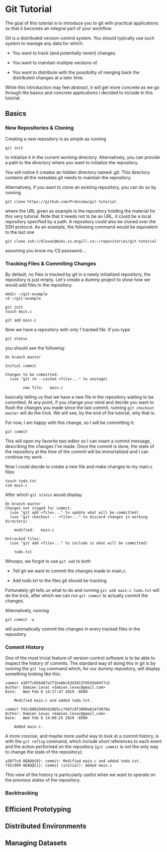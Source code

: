 # Git Tutorial

The goal of this tutorial is to introduce you to git with practical applications
so that it becomes an integral part of your workflow.

Git is a distributed version-control system. You should typically use such
system to manage any data for which:

* You want to track (and potentially revert) changes.

* You want to maintain multiple versions of.

* You want to distribute with the possibility of merging back the distributed
  changes at a later time.

While this introduction may feel abstract, it will get more concrete as we go
through the basics and concrete applications I decided to include in this
tutorial.

## Basics

### New Repositories & Cloning

Creating a new repository is as simple as running

	git init

to initialize it in the current working directory. Alternatively, you can
provide a path to the directory where you want to initialize the repository.

You will notice it creates an hidden directory named .git. This directory
contains all the metadata git needs to maintain the repository.

Alternatively, if you want to clone an existing repository, you can do so by
running

	git clone https://github.com/Proksima/git-tutorial

where the URL given as example is the repository holding the material for this
very tutorial. Note that it needs not to be an URL, it could be a local
repository specified by a path. A repository could also be cloned over the SSH
protocol. As an example, the following command would be equivalent to the last
one

	git clone ssh://dlevac@mimi.cs.mcgill.ca:~/repositories/git-tutorial

assuming you know my CS password...

### Tracking Files & Commiting Changes

By default, no files is tracked by git in a newly initialized repository, the
repository is just empty. Let's create a dummy project to show how we would add
files to the repository.

	mkdir ~/git-example
	cd ~/git-example

	git init
	touch main.c

	git add main.c

Now we have a repository with only 1 tracked file. If you type

	git status

you should see the following:

	On branch master

	Initial commit

	Changes to be committed:
  	  (use "git rm --cached <file>..." to unstage)

	        new file:   main.c

basically telling us that we have a new file in the repository waiting to be
commited. At any point, if you change your mind and decide you want to flush the
changes you made since the last commit, running `git checkout master` will do
the trick. We will see, by the end of the tutorial, why that is.

For now, I am happy with this change, so I will be committing it:

	git commit

This will open my favorite text editor so I can insert a commit message,
describing the changes I've made. Once the commit is done, the state of the
repository at the time of the commit will be immortalized and I can continue
my work.

Now I could decide to create a new file and make changes to my main.c files:

	touch todo.txt
	vim main.c

After which `git status` would display:

	On branch master
	Changes not staged for commit:
  	  (use "git add <file>..." to update what will be committed)
  	  (use "git checkout -- <file>..." to discard changes in working directory)

		modified:   main.c

	Untracked files:
  	  (use "git add <file>..." to include in what will be committed)

		todo.txt

Whoops, we forgot to use `git add` to both

* Tell git we want to commit the changes made to main.c.

* Add todo.txt to the files git should be tracking.

Fortunately git tells us what to do and running `git add main.c todo.txt` will
do the trick, after which we can run `git commit` to actually commit the
changes.

Alternatively, running

	git commit -a

will automatically commit the changes in every tracked files in the repository.

### Commit History

One of the most trivial feature of version-control software is to be able to
inspect the history of commits. The standard way of doing this in git is by
running the `git log` command which, for our dummy repository, will display
something looking like this:

	commit a3077c056467a771ba6bc63d391370545b04f7c5
	Author: Damien Levac <damien.levac@gmail.com>
	Date:   Wed Feb 6 14:17:47 2019 -0500

	    Modified main.c and added todo.txt.

	commit f42c98929493d2085cc7497c8f3800a814fd978a
	Author: Damien Levac <damien.levac@gmail.com>
	Date:   Wed Feb 6 14:09:25 2019 -0500

	    Added main.c.

A more concise, and maybe more useful way to look at a commit history, is with
the `git reflog` command, which include short references to each event and the
action performed on the repository (`git commit` is not the only way to change
the state of the repository):

	a3077c0 HEAD@{0}: commit: Modified main.c and added todo.txt.
	f42c989 HEAD@{1}: commit (initial): Added main.c

This view of the history is particularly useful when we want to operate on the
previous states of the repository.

### Backtracking

## Efficient Prototyping

## Distributed Environments

## Managing Datasets

